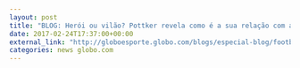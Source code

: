 ```yaml
---
layout: post
title: "BLOG: Herói ou vilão? Pottker revela como é a sua relação com a torcida da Ponte Preta "
date: 2017-02-24T17:37:00+00:00
external_link: "http://globoesporte.globo.com/blogs/especial-blog/footbrazil/post/heroi-ou-vilao-pottker-revela-como-e-sua-relacao-com-torcida-da-ponte-preta.html"
categories: news globo.com
---
```

